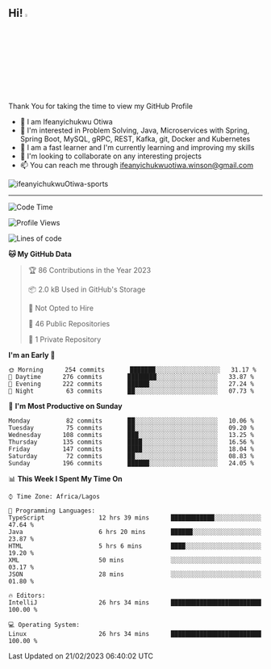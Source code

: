 <!-- BLOG-POST-LIST:START --><!-- BLOG-POST-LIST:END -->

## Hi! <img src="https://media.giphy.com/media/hvRJCLFzcasrR4ia7z/giphy.gif" width="4%"> 

Thank You for taking the time to view my GitHub Profile

- 👋 I am Ifeanyichukwu Otiwa
- 👀 I'm interested in Problem Solving, Java, Microservices with Spring, Spring Boot, MySQL, gRPC, REST, Kafka, git, Docker and Kubernetes
- 🌱 I am a fast learner and I'm currently learning and improving my skills
- 💞️ I'm looking to collaborate on any interesting projects
- 📫 You can reach me through ifeanyichukwuotiwa.winson@gmail.com

<p align="left" marginTop="10px"> <img src="https://komarev.com/ghpvc/?username=ifeanyichukwuOtiwa-sports&label=Profile%20views&color=0e75b6&style=for-the-badge" alt="ifeanyichukwuOtiwa-sports" /> </p>

***

<!--START_SECTION:waka-->
![Code Time](http://img.shields.io/badge/Code%20Time-1%2C084%20hrs%204%20mins-blue)

![Profile Views](http://img.shields.io/badge/Profile%20Views-0-blue)

![Lines of code](https://img.shields.io/badge/From%20Hello%20World%20I%27ve%20Written-58%20Thousand%20lines%20of%20code-blue)

**🐱 My GitHub Data** 

> 🏆 86 Contributions in the Year 2023
 > 
> 📦 2.0 kB Used in GitHub's Storage 
 > 
> 🚫 Not Opted to Hire
 > 
> 📜 46 Public Repositories 
 > 
> 🔑 1 Private Repository 
 > 
**I'm an Early 🐤** 

```text
🌞 Morning      254 commits       ███████░░░░░░░░░░░░░░░░░░   31.17 % 
🌆 Daytime      276 commits       ████████░░░░░░░░░░░░░░░░░   33.87 % 
🌃 Evening      222 commits       ██████░░░░░░░░░░░░░░░░░░░   27.24 % 
🌙 Night         63 commits       ██░░░░░░░░░░░░░░░░░░░░░░░   07.73 % 

```
📅 **I'm Most Productive on Sunday** 

```text
Monday          82 commits       ██░░░░░░░░░░░░░░░░░░░░░░░   10.06 % 
Tuesday         75 commits       ██░░░░░░░░░░░░░░░░░░░░░░░   09.20 % 
Wednesday      108 commits       ███░░░░░░░░░░░░░░░░░░░░░░   13.25 % 
Thursday       135 commits       ████░░░░░░░░░░░░░░░░░░░░░   16.56 % 
Friday         147 commits       ████░░░░░░░░░░░░░░░░░░░░░   18.04 % 
Saturday        72 commits       ██░░░░░░░░░░░░░░░░░░░░░░░   08.83 % 
Sunday         196 commits       ██████░░░░░░░░░░░░░░░░░░░   24.05 % 

```


📊 **This Week I Spent My Time On** 

```text
⌚︎ Time Zone: Africa/Lagos

💬 Programming Languages: 
TypeScript               12 hrs 39 mins      ████████████░░░░░░░░░░░░░   47.64 % 
Java                     6 hrs 20 mins       ██████░░░░░░░░░░░░░░░░░░░   23.87 % 
HTML                     5 hrs 6 mins        ████░░░░░░░░░░░░░░░░░░░░░   19.20 % 
XML                      50 mins             ░░░░░░░░░░░░░░░░░░░░░░░░░   03.17 % 
JSON                     28 mins             ░░░░░░░░░░░░░░░░░░░░░░░░░   01.80 % 

🔥 Editors: 
IntelliJ                 26 hrs 34 mins      █████████████████████████   100.00 % 

💻 Operating System: 
Linux                    26 hrs 34 mins      █████████████████████████   100.00 % 

```


 Last Updated on 21/02/2023 06:40:02 UTC
<!--END_SECTION:waka-->

<!--
<p align="center">
![trophy](https://github-profile-trophy.vercel.app/?username=ifeanyichukwuOtiwa-sports&theme=onedark) (https://github.com/ryo-ma/github-profile-trophy)
</p>
-->

<!---
ifeanyi-otiwa/ifeanyi-otiwa is a ✨ special ✨ repository because its `README.md` (this file) appears on your GitHub profile.
You can click the Preview link to take a look at your changes.
--->

